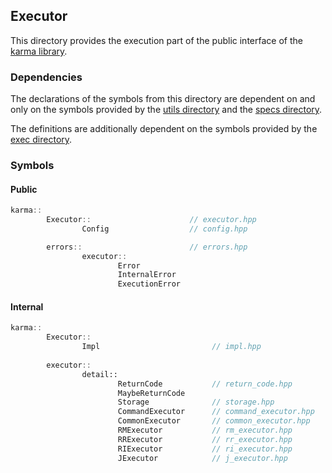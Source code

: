 ## Executor

This directory provides the execution part of the public interface
of the [karma library](../../include).

### Dependencies

The declarations of the symbols from this directory are dependent on and only on
the symbols provided by the [utils directory](../utils)
and the [specs directory](../specs).

The definitions are additionally dependent on the symbols provided
by the [exec directory](../exec).

### Symbols

#### Public

```c++
karma::
        Executor::                      // executor.hpp
                Config                  // config.hpp

        errors::                        // errors.hpp
                executor::
                        Error
                        InternalError
                        ExecutionError
```

#### Internal

```c++
karma::
        Executor::
                Impl                         // impl.hpp
        
        executor::
                detail::
                        ReturnCode           // return_code.hpp
                        MaybeReturnCode
                        Storage              // storage.hpp
                        CommandExecutor      // command_executor.hpp
                        CommonExecutor       // common_executor.hpp
                        RMExecutor           // rm_executor.hpp
                        RRExecutor           // rr_executor.hpp
                        RIExecutor           // ri_executor.hpp
                        JExecutor            // j_executor.hpp
```
